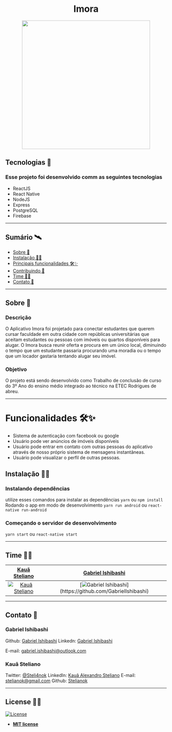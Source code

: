 <h1 align="center"> Imora </h1>
<p align="center">
<img src="https://i.imgur.com/mnAp4ts.png" align="center" width="400" height="400"></img>
</p>

 

## Tecnologias :rocket: 
### Esse projeto foi desenvolvido comm as seguintes tecnologias

- ReactJS
- React Native
- NodeJS
- Express
- PostgreSQL
- Firebase

---

## Sumário 🛰

- [Sobre 📖](#Sobre)
- [Instalação 👷‍♂️](#Instalação)
- [Principais funcionalidades 🛠✨](#Funcionalidades)
- [Contribuindo 🤗](#Contribuindo)
- [Time 👨‍💻](#Time)
- [Contato 💼](#Contribuibndo)

---

## Sobre 📖

### Descrição

O Aplicativo Imora foi projetado para conectar estudantes que querem cursar faculdade em outra cidade  com repúblicas universitárias que aceitam estudantes ou pessoas com imóveis ou quartos  disponíveis para alugar. O Imora busca reunir oferta e procura em um único local, diminuindo o tempo que um estudante passaria procurando uma moradia ou o tempo que um locador  gastaria tentando alugar seu imóvel. 

### Objetivo

O projeto está sendo desenvolvido como Trabalho de conclusão de curso do 3º Ano do ensino médio integrado ao técnico na ETEC Rodrigues de abreu.

---

# Funcionalidades  🛠✨

- Sistema de autenticação com facebook  ou google
- Usuário pode ver anúncios de imóveis disponíveis
- Usuário pode entrar em contato com outras pessoas do aplicativo através de nosso próprio sistema de mensagens instantâneas.
- Usuário pode visualizar o perfil de outras pessoas.

## Instalação 👷‍♂️

### Instalando dependências
utilize esses comandos para instalar as dependências
`yarn` ou `npm install`
Rodando o app em modo de desenvolvimento
`yarn run android` ou `react-native run-android`
### Começando o servidor de desenvolvimento
`yarn start` ou `react-native start`

---


## Time 👨‍💻
| <a href="https://github.com/stelianok" target="_blank">**Kauã Steliano**</a> | <a href="https://github.com/GabrielIshibashi" target="_blank">**Gabriel Ishibashi**</a>
| :---: |:---:|
| [![Kauã Steliano](https://avatars0.githubusercontent.com/u/39469125?s=460&u=ffe5b02120cf0c761931731569682b9ce1514102&v=4?v=3&s=200)](https://github.com/stelianok)    | [![Gabriel Ishibashi](https://avatars3.githubusercontent.com/u/58631378?s=800&u=d1fea05f883cca3019fa8ac04aac8b4b6390279a&v=4?)](https://github.com/GabrielIshibashi)

---

## Contato 💼

### Gabriel Ishibashi

Github: 
[Gabriel Ishibashi](https://github.com/GabrielIshibashi)
Linkedn: 
[Gabriel Ishibashi](https://www.linkedin.com/in/gabriel-ishibashi-0935641b5/)

E-mail:
gabriel.ishibashi@outlook.com

### Kauã Steliano

Twitter:
[@Steli4nok](https://twitter.com/Steli4nok)
LinkedIn:
[Kauã Alexandro Steliano](https://www.linkedin.com/in/kauã-steliano-107620181/)
E-mail:
stelianok@gmail.com
Github: 
[Stelianok](https://github.com/stelianok)

---

## License 👨‍⚖️

[![License](http://img.shields.io/:license-mit-blue.svg?style=flat-square)](http://badges.mit-license.org)

- **[MIT license](http://opensource.org/licenses/mit-license.php)**
